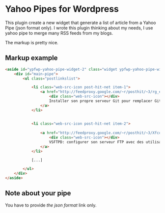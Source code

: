 Yahoo Pipes for Wordpress
=========================

This plugin create a new widget that generate a list of article from a Yahoo Pipe (json format only).
I wrote this plugin thinking about my needs, I use yahoo pipe to merge many RSS feeds from my blogs.

The markup is pretty nice.

## Markup example

```html
<aside id="ypfwp-yahoo-pipe-widget-2" class="widget ypfwp-yahoo-pipe-widget">
	<div id="main-pipe">
		<ul class="postlinkslist">	

        	<li class="web-src-icon post-hit-net item-1">
    			<a href="http://feedproxy.google.com/~r/posthit/~3/rg_eoqZVriE/installer-son-propre-serveur-git-remplacer-github">
                	<div class="web-src-icon"></div>
                    Installer son propre serveur Git pour remplacer GitHub                    <span class=""> - <small>11 days ago</small></span>
                </a>
            </li>
    
		
        	<li class="web-src-icon post-hit-net item-2">
            	
    			<a href="http://feedproxy.google.com/~r/posthit/~3/XfcoLofSt28/vsftpd-configurer-serveur-ftp-utilisateurs-virtuels-chroot-mount-bind">
                	<div class="web-src-icon"></div>
                    VSFTPD: configurer son serveur FTP avec des utilisateurs virtuels                    <span class=""> - <small>21 days ago</small></span>
                </a>
            </li>

            [...]

		</ul>
    </div>
</aside>
```

## Note about your pipe

You have to provide *the json format* link only.